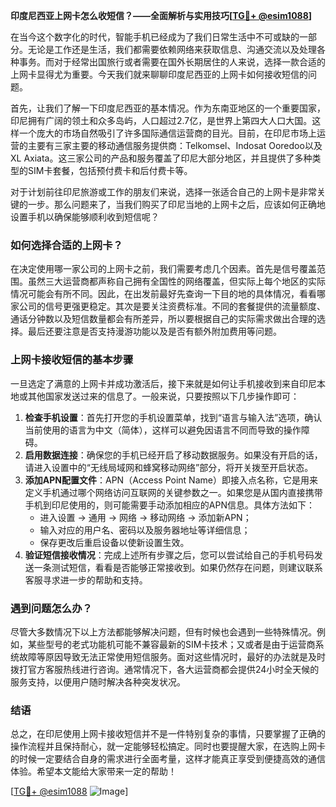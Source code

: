 **印度尼西亚上网卡怎么收短信？——全面解析与实用技巧[[TG💪+ @esim1088](https://t.me/s/esim1088)]**

在当今这个数字化的时代，智能手机已经成为了我们日常生活中不可或缺的一部分。无论是工作还是生活，我们都需要依赖网络来获取信息、沟通交流以及处理各种事务。而对于经常出国旅行或者需要在国外长期居住的人来说，选择一款合适的上网卡显得尤为重要。今天我们就来聊聊印度尼西亚的上网卡如何接收短信的问题。

首先，让我们了解一下印度尼西亚的基本情况。作为东南亚地区的一个重要国家，印尼拥有广阔的领土和众多岛屿，人口超过2.7亿，是世界上第四大人口大国。这样一个庞大的市场自然吸引了许多国际通信运营商的目光。目前，在印尼市场上运营的主要有三家主要的移动通信服务提供商：Telkomsel、Indosat Ooredoo以及XL Axiata。这三家公司的产品和服务覆盖了印尼大部分地区，并且提供了多种类型的SIM卡套餐，包括预付费卡和后付费卡等。

对于计划前往印尼旅游或工作的朋友们来说，选择一张适合自己的上网卡是非常关键的一步。那么问题来了，当我们购买了印尼当地的上网卡之后，应该如何正确地设置手机以确保能够顺利收到短信呢？

### 如何选择合适的上网卡？

在决定使用哪一家公司的上网卡之前，我们需要考虑几个因素。首先是信号覆盖范围。虽然三大运营商都声称自己拥有全国性的网络覆盖，但实际上每个地区的实际情况可能会有所不同。因此，在出发前最好先查询一下目的地的具体情况，看看哪家公司的信号更强更稳定。其次是要关注资费标准。不同的套餐提供的流量额度、通话分钟数以及短信数量都会有所差异，所以要根据自己的实际需求做出合理的选择。最后还要注意是否支持漫游功能以及是否有额外附加费用等问题。

### 上网卡接收短信的基本步骤

一旦选定了满意的上网卡并成功激活后，接下来就是如何让手机接收到来自印尼本地或其他国家发送过来的信息了。一般来说，只要按照以下几步操作即可：

1. **检查手机设置**：首先打开您的手机设置菜单，找到“语言与输入法”选项，确认当前使用的语言为中文（简体），这样可以避免因语言不同而导致的操作障碍。
2. **启用数据连接**：确保您的手机已经开启了移动数据服务。如果没有开启的话，请进入设置中的“无线局域网和蜂窝移动网络”部分，将开关拨至开启状态。
3. **添加APN配置文件**：APN（Access Point Name）即接入点名称，它是用来定义手机通过哪个网络访问互联网的关键参数之一。如果您是从国内直接携带手机到印尼使用的，则可能需要手动添加相应的APN信息。具体方法如下：
   - 进入设置 -> 通用 -> 网络 -> 移动网络 -> 添加新APN；
   - 输入对应的用户名、密码以及服务器地址等详细信息；
   - 保存更改后重启设备以使新设置生效。
4. **验证短信接收情况**：完成上述所有步骤之后，您可以尝试给自己的手机号码发送一条测试短信，看看是否能够正常接收到。如果仍然存在问题，则建议联系客服寻求进一步的帮助和支持。

### 遇到问题怎么办？

尽管大多数情况下以上方法都能够解决问题，但有时候也会遇到一些特殊情况。例如，某些型号的老式功能机可能不兼容最新的SIM卡技术；又或者是由于运营商系统故障等原因导致无法正常使用短信服务。面对这些情况时，最好的办法就是及时拨打官方客服热线进行咨询。通常情况下，各大运营商都会提供24小时全天候的服务支持，以便用户随时解决各种突发状况。

### 结语

总之，在印尼使用上网卡接收短信并不是一件特别复杂的事情，只要掌握了正确的操作流程并且保持耐心，就一定能够轻松搞定。同时也要提醒大家，在选购上网卡的时候一定要结合自身的需求进行全面考量，这样才能真正享受到便捷高效的通信体验。希望本文能给大家带来一定的帮助！

[[TG💪+ @esim1088](https://t.me/s/esim1088) ![Image](https://i.postimg.cc/4NQfJmqS/Snipaste-2025-05-13-00-14-12.png)]